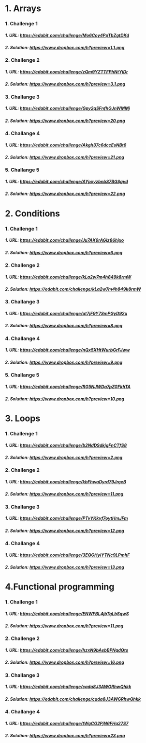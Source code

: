 
#    1. Arrays
###       1. Challenge 1
#####            1. URL: https://edabit.com/challenge/Mo6Coy4PpTbZgtDKd
#####            2. Solution: https://www.dropbox.com/h?preview=1.1.png
###        2. Challenge 2
#####           1. URL: https://edabit.com/challenge/zQm9YZTTFPhNtYjDr
#####            2. Solution: https://www.dropbox.com/h?preview=3.1.png
###        3. Challange 3
#####            1. URL: https://edabit.com/challenge/Gpy2qSFnfhGJnWMMj
#####            2. Solution: https://www.dropbox.com/h?preview=20.png
###        4. Challange 4
#####            1. URL: https://edabit.com/challenge/Akgh37c6dccEsNBt6
#####            2. Solution: https://www.dropbox.com/h?preview=21.png
###        5. Challange 5
#####            1. URL: https://edabit.com/challenge/AYpxyzbnbS7BGSgvd
#####            2. Solution: https://www.dropbox.com/h?preview=22.png
#    2. Conditions
###         1. Challenge 1
#####            1. URL: https://edabit.com/challenge/Ju7AK9rAGjz86hjxo
#####            2. Solution: https://www.dropbox.com/h?preview=6.png
###        2. Challenge 2
#####            1. URL: https://edabit.com/challenge/kLa2w7m4h849k8rmW
#####            2. Solution: https://edabit.com/challenge/kLa2w7m4h849k8rmW
###        3. Challange 3
#####            1. URL: https://edabit.com/challenge/at7jF9Y7SmPGyD92u
#####            2. Solution: https://www.dropbox.com/h?preview=8.png
###        4. Challange 4
#####            1. URL: https://edabit.com/challenge/nQx5XHtWurbGrFJww
#####            2. Solution: https://www.dropbox.com/h?preview=9.png
###        5. Challange 5
#####            1. URL: https://edabit.com/challenge/RG5NJWDa7pZGFkhTA
#####            2. Solution: https://www.dropbox.com/h?preview=10.png
#    3. Loops
###        1. Challenge 1
#####            1. URL: https://edabit.com/challenge/b2NdDSdkjqFnCTfS8
#####            2. Solution: https://www.dropbox.com/h?preview=2.png
###        2. Challenge 2
#####            1. URL: https://edabit.com/challenge/kbFhwaDyrd79JrgeB
#####            2. Solution: https://www.dropbox.com/h?preview=11.png
###        3. Challange 3
#####            1. URL: https://edabit.com/challenge/PTvYKkvf7oytHmJFm
#####            2. Solution: https://www.dropbox.com/h?preview=12.png
###        4. Challange 4
#####            1. URL: https://edabit.com/challenge/3EQGHyiYTNc9LPmhF
#####            2. Solution: https://www.dropbox.com/h?preview=13.png
#    4.Functional programming
###        1. Challenge 1
#####            1. URL: https://edabit.com/challenge/ENWFBL4jbTgLbSqwS
#####            2. Solution: https://www.dropbox.com/h?preview=11.png
###        2. Challenge 2
#####            1. URL: https://edabit.com/challenge/hzxN9bAebBPNqdQto
#####            2. Solution: https://www.dropbox.com/h?preview=16.png
###        3. Challange 3
#####            1. URL: https://edabit.com/challenge/cada8J3AWGRhwQhkk
#####            2. Solution: https://edabit.com/challenge/cada8J3AWGRhwQhkk
###        4. Challange 4
#####            1. URL: https://edabit.com/challenge/tWgCG2PjN6FHq27S7
#####            2. Solution: https://www.dropbox.com/h?preview=23.png